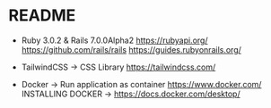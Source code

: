 # README

* Ruby 3.0.2 & Rails 7.0.0Alpha2
https://rubyapi.org/
https://github.com/rails/rails
https://guides.rubyonrails.org/

* TailwindCSS -> CSS Library
https://tailwindcss.com/

* Docker -> Run application as container 
https://www.docker.com/
INSTALLING DOCKER -> https://docs.docker.com/desktop/


